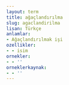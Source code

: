 ```yaml
---
layout: term
title: ağaçlandırılma
slug: agaclandirilma
lisan: Türkçe
anlamlar:
- Ağaçlandırılmak işi
ozellikler:
- - isim
ornekler:
- - ''
orneklerkaynak:
- - ''
---
```

